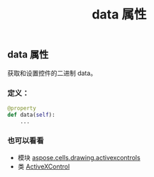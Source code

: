 ﻿---
title: data 属性
second_title: Aspose.Cells for Python via .NET API 参考文献
description:
type: docs
weight: 40
url: /zh/python-net/aspose.cells.drawing.activexcontrols/activexcontrol/data/
is_root: false
---
## data 属性

获取和设置控件的二进制 data。
### 定义：
```python
@property
def data(self):
    ...
```

### 也可以看看
* 模块 [aspose.cells.drawing.activexcontrols](../../)
* 类 [ActiveXControl](/cells/zh/python-net/aspose.cells.drawing.activexcontrols/activexcontrol)
